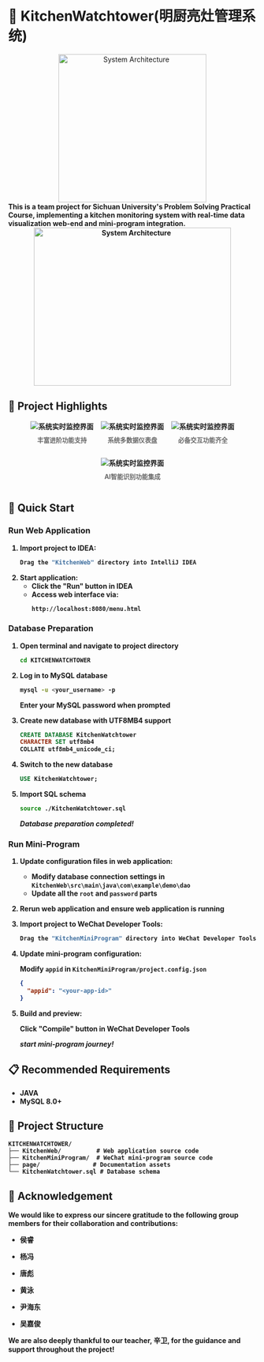 
# 🌻 KitchenWatchtower(明厨亮灶管理系统)
<div align="center">
<img src="page/logo.png" alt="System Architecture" width="300" height="300">
</div>
<b>
  This is a team project for Sichuan University's Problem Solving Practical Course, implementing a kitchen monitoring system with real-time data visualization web-end and mini-program integration.
<b>

<div align="center">
   
  <img src="page/Composition.jpg" alt="System Architecture" width="400" height="320">
</div>

## 📸 Project Highlights
<div align="center">
  <div style="display: flex; gap: 15px; justify-content: center; flex-wrap: wrap;">
    <div style="display: flex; flex-direction: column; align-items: center;">
      <img src="page/s1.jpg" alt="系统实时监控界面">
      <p style="margin-top: 8px; color: #666; font-size: 0.9em;">丰富进阶功能支持</p>
    </div>
    <div style="display: flex; flex-direction: column; align-items: center;">
      <img src="page/s2.jpg" alt="系统实时监控界面" >
      <p style="margin-top: 8px; color: #666; font-size: 0.9em;">系统多数据仪表盘</p>
    </div>
    <div style="display: flex; flex-direction: column; align-items: center;">
      <img src="page/s3.jpg" alt="系统实时监控界面" >
      <p style="margin-top: 8px; color: #666; font-size: 0.9em;">必备交互功能齐全</p>
    </div>
    <div style="display: flex; flex-direction: column; align-items: center;">
      <img src="page/s4.jpg" alt="系统实时监控界面">
      <p style="margin-top: 8px; color: #666; font-size: 0.9em;">AI智能识别功能集成</p>
    </div>
  </div>
</div>

## 🚀 Quick Start

### Run Web Application
1. Import project to IDEA:
   ```bash
   Drag the "KitchenWeb" directory into IntelliJ IDEA
   ```
2. Start application:
   - Click the "Run" button in IDEA
   - Access web interface via:
     ```
     http://localhost:8080/menu.html
     ```

### Database Preparation
1. Open terminal and navigate to project directory
   ```bash
   cd KITCHENWATCHTOWER
   ```

2. Log in to MySQL database
   ```bash
   mysql -u <your_username> -p
   ```
   Enter your MySQL password when prompted

3. Create new database with UTF8MB4 support
   ```sql
   CREATE DATABASE KitchenWatchtower 
   CHARACTER SET utf8mb4 
   COLLATE utf8mb4_unicode_ci;
   ```

4. Switch to the new database
   ```sql
   USE KitchenWatchtower;
   ```

5. Import SQL schema
   ```bash
   source ./KitchenWatchtower.sql
   ```

   _Database preparation completed!_

### Run Mini-Program

1. Update configuration files in web application:
   - Modify database connection settings in `KitchenWeb\src\main\java\com\example\demo\dao`
   - Update all the `root` and `password` parts

2. Rerun web application and ensure web application is running 

3. Import project to WeChat Developer Tools:
   ```bash
   Drag the "KitchenMiniProgram" directory into WeChat Developer Tools
   ```

4. Update mini-program configuration:

   Modify `appid` in `KitchenMiniProgram/project.config.json`
     ```json
     {
       "appid": "<your-app-id>"
     }
     ```

5. Build and preview:
   
   Click "Compile" button in WeChat Developer Tools

   _start mini-program journey!_

## 📋 Recommended Requirements
- JAVA 
- MySQL 8.0+ 

## 📂 Project Structure
```
KITCHENWATCHTOWER/
├── KitchenWeb/          # Web application source code
├── KitchenMiniProgram/  # WeChat mini-program source code
├── page/               # Documentation assets
└── KitchenWatchtower.sql # Database schema
```

## 🌷 Acknowledgement

We would like to express our sincere gratitude to the following group members for their collaboration and contributions:

- 侯睿

- 杨冯

- 唐彪

- 黄泳

- 尹海东

- 吴嘉俊

We are also deeply thankful to our teacher, 辛卫, for the guidance and support throughout the project!